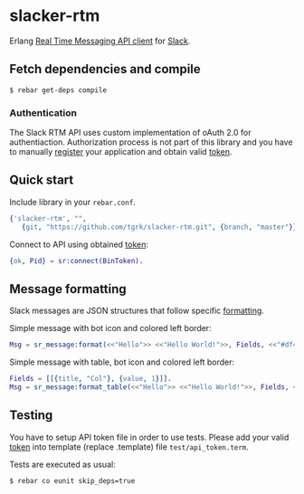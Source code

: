 # slacker-rtm
Erlang [Real Time Messaging API client][2] for [Slack][1].

## Fetch dependencies and compile

```
$ rebar get-deps compile
```

### Authentication
The Slack RTM API uses custom implementation of oAuth 2.0 for authentiaction.
Authorization process is not part of this library and you have to manually
[register][4] your application and obtain valid [token][5].


## Quick start

Include library in your `rebar.conf`.
```erlang
{'slacker-rtm', "",
   {git, "https://github.com/tgrk/slacker-rtm.git", {branch, "master"}}}
```
Connect to API using obtained [token][5]:
```erlang
{ok, Pid} = sr:connect(BinToken).
```

## Message formatting

Slack messages are JSON structures that follow specific [formatting][6].

Simple message with bot icon and colored left border:
```erlang
Msg = sr_message:format(<<"Hello">> <<"Hello World!">>, Fields, <<"#df4f18">>).
```

Simple message with table, bot icon and colored left border:
```erlang
Fields = [[{title, "Col"}, {value, 1}]].
Msg = sr_message:format_table(<<"Hello">> <<"Hello World!">>, Fields, <<"#df4f18">>).
```

## Testing
You have to setup API token file in order to use tests. Please add your
valid [token][5] into template (replace .template) file `test/api_token.term`.

Tests are executed as usual:
```bash
$ rebar co eunit skip_deps=true
```

[1]: http://www.slack.com/
[2]: https://api.slack.com/rtm
[3]: https://api.slack.com/web
[4]: https://api.slack.com/applications
[5]: https://api.slack.com/tokens
[6]: https://api.slack.com/docs/formatting
[7]: https://api.slack.com/methods/rtm.start